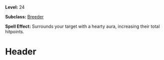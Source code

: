 <!-- TITLE: Spell: Hearty Aura -->
<!-- SUBTITLE:  -->

**Level:** 24

**Subclass:** [Breeder](breeder)

**Spell Effect:** Surrounds your target with a hearty aura, increasing their total hitpoints.

# Header